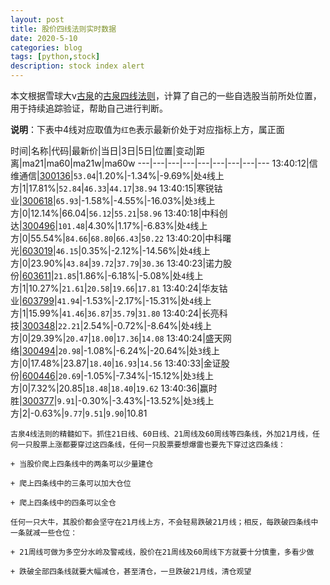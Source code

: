 ```yaml
---
layout: post
title: 股价四线法则实时数据
date: 2020-5-10
categories: blog
tags: [python,stock]
description: stock index alert
---
```



本文根据雪球大v[古泉](https://xueqiu.com/u/7148646888)的[古泉四线法则](https://xueqiu.com/7148646888/130498192)，计算了自己的一些自选股当前所处位置，用于持续追踪验证，帮助自己进行判断。

**说明**：下表中4线对应取值为`红色`表示最新价处于对应指标上方，属正面

时间|名称|代码|最新价|当日|3日|5日|位置|变动|距离|ma21|ma60|ma21w|ma60w
---|---|---|---|---|---|---|---|---
13:40:12|信维通信|[300136](https://xueqiu.com/S/SZ300136)|`53.04`|1.20%|-1.34%|-9.69%|处`4`线上方|1|17.81%|`52.84`|`46.33`|`44.17`|`38.94`
13:40:15|寒锐钴业|[300618](https://xueqiu.com/S/SZ300618)|`65.93`|-1.58%|-4.55%|-16.03%|处`3`线上方|0|12.14%|66.04|`56.12`|`55.21`|`58.96`
13:40:18|中科创达|[300496](https://xueqiu.com/S/SZ300496)|`101.48`|4.30%|1.17%|-6.83%|处`4`线上方|0|55.54%|`84.66`|`68.80`|`66.43`|`50.22`
13:40:20|中科曙光|[603019](https://xueqiu.com/S/SH603019)|`46.15`|0.35%|-2.12%|-14.56%|处`4`线上方|0|23.90%|`43.84`|`39.72`|`37.79`|`30.36`
13:40:23|诺力股份|[603611](https://xueqiu.com/S/SH603611)|`21.85`|1.86%|-6.18%|-5.08%|处`4`线上方|1|10.27%|`21.61`|`20.58`|`19.66`|`17.81`
13:40:24|华友钴业|[603799](https://xueqiu.com/S/SH603799)|`41.94`|-1.53%|-2.17%|-15.31%|处`4`线上方|1|15.99%|`41.46`|`36.87`|`35.79`|`31.80`
13:40:24|长亮科技|[300348](https://xueqiu.com/S/SZ300348)|`22.21`|2.54%|-0.72%|-8.64%|处`4`线上方|0|29.39%|`20.47`|`18.00`|`17.36`|`14.08`
13:40:24|盛天网络|[300494](https://xueqiu.com/S/SZ300494)|`20.98`|-1.08%|-6.24%|-20.64%|处`3`线上方|0|17.48%|23.87|`18.40`|`16.93`|`14.56`
13:40:33|金证股份|[600446](https://xueqiu.com/S/SH600446)|`20.69`|-1.05%|-7.34%|-15.12%|处`3`线上方|0|7.32%|20.85|`18.48`|`18.40`|`19.62`
13:40:36|赢时胜|[300377](https://xueqiu.com/S/SZ300377)|`9.91`|-0.30%|-3.43%|-13.52%|处`3`线上方|2|-0.63%|`9.77`|`9.51`|`9.90`|10.81

```
古泉4线法则的精髓如下。抓住21日线、60日线、21周线及60周线等四条线，外加21月线，任何一只股票上涨都要穿过这四条线，任何一只股票要想爆雷也要先下穿过这四条线：

+ 当股价爬上四条线中的两条可以少量建仓

+ 爬上四条线中的三条可以加大仓位

+ 爬上四条线中的四条可以全仓

任何一只大牛，其股价都会坚守在21月线上方，不会轻易跌破21月线；相反，每跌破四条线中一条就减一些仓位：

+ 21周线可做为多空分水岭及警戒线，股价在21周线及60周线下方就要十分慎重，多看少做

+ 跌破全部四条线就要大幅减仓，甚至清仓，一旦跌破21月线，清仓观望
```